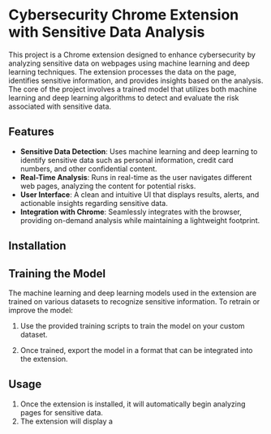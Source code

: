 # Cybersecurity Chrome Extension with Sensitive Data Analysis

This project is a Chrome extension designed to enhance cybersecurity by analyzing sensitive data on webpages using machine learning and deep learning techniques. The extension processes the data on the page, identifies sensitive information, and provides insights based on the analysis. The core of the project involves a trained model that utilizes both machine learning and deep learning algorithms to detect and evaluate the risk associated with sensitive data.

## Features

- **Sensitive Data Detection**: Uses machine learning and deep learning to identify sensitive data such as personal information, credit card numbers, and other confidential content.
- **Real-Time Analysis**: Runs in real-time as the user navigates different web pages, analyzing the content for potential risks.
- **User Interface**: A clean and intuitive UI that displays results, alerts, and actionable insights regarding sensitive data.
- **Integration with Chrome**: Seamlessly integrates with the browser, providing on-demand analysis while maintaining a lightweight footprint.
  
## Installation

## Training the Model

The machine learning and deep learning models used in the extension are trained on various datasets to recognize sensitive information. To retrain or improve the model:


1. Use the provided training scripts to train the model on your custom dataset.

2. Once trained, export the model in a format that can be integrated into the extension.

## Usage

1. Once the extension is installed, it will automatically begin analyzing pages for sensitive data.
2. The extension will display a
